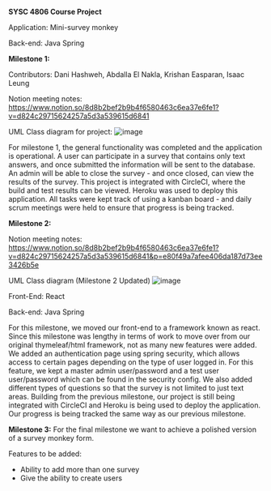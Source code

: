 **SYSC 4806 Course Project**

Application: Mini-survey monkey

Back-end: Java Spring

**Milestone 1:**

Contributors: Dani Hashweh, Abdalla El Nakla, Krishan Easparan, Isaac Leung 

Notion meeting notes: https://www.notion.so/8d8b2bef2b9b4f6580463c6ea37e6fe1?v=d824c29715624257a5d3a539615d6841

UML Class diagram for project: 
![image](https://user-images.githubusercontent.com/33381955/160062446-a2341f9d-abd1-42cd-a0ba-67b97061b478.png)

For milestone 1, the general functionality was completed and the application is operational. A user can participate in a survey that contains only text answers, and once submitted the information will be sent to the database. An admin will be able to close the survey - and once closed, can view the results of the survey. This project is integrated with CircleCI, where the build and test results can be viewed. Heroku was used to deploy this application. All tasks were kept track of using a kanban board - and daily scrum meetings were held to ensure that progress is being tracked. 

**Milestone 2:**

Notion meeting notes: https://www.notion.so/8d8b2bef2b9b4f6580463c6ea37e6fe1?v=d824c29715624257a5d3a539615d6841&p=e80f49a7afee406da187d73ee3426b5e

UML Class diagram (Milestone 2 Updated)
![image](https://user-images.githubusercontent.com/28928010/160149157-b2415753-8d2a-47fa-9cf9-7862107349c0.png)

Front-End: React

Back-end: Java Spring

For this milestone, we moved our front-end to a framework known as react. Since this milestone was lengthy in terms of work to move over from our original
thymeleaf/html framework, not as many new features were added. We added an authentication page using spring security, which allows access to certain pages 
depending on the type of user logged in. For this feature, we kept a master admin user/password and a test user user/password which can be found in the security config. We also added different types of questions so that the survey is not limited to just text areas. Building from the previous milestone, our project is still being integrated with CircleCI and Heroku is being used to deploy the application. Our progress is being tracked the same way as our previous milestone.

**Milestone 3:**
For the final milestone we want to achieve a polished version of a survey monkey form.

Features to be added:
- Ability to add more than one survey
- Give the ability to create users 


